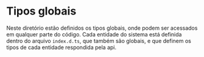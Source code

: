 # Tipos globais

Neste diretório estão definidos os tipos globais, onde podem ser acessados em qualquer parte do código. Cada entidade do sistema está definida dentro do arquivo `index.d.ts`, que também são globais, e que definem os tipos de cada entidade respondida pela api.
